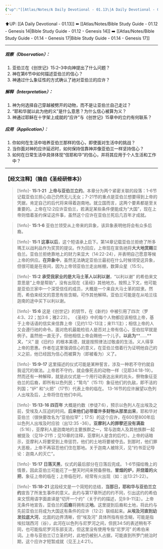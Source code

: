 ```yaml
---
{"up":"[[Atlas/Notes/A Daily Devotional - 01.13\|A Daily Devotional - 01.13]]","dg-publish":true,"permalink":"/atlas/notes/bible-study-guide-01-13-genesis-15/","dgPassFrontmatter":true}
---
```


⬆️UP: [[A Daily Devotional - 01.13]]
⬅️ [[Atlas/Notes/Bible Study Guide - 01.12 - Genesis 14\|Bible Study Guide - 01.12 - Genesis 14]]
➡️ [[Atlas/Notes/Bible Study Guide - 01.14 - Genesis 17\|Bible Study Guide - 01.14 - Genesis 17]]

---
##### 观察（Observation）：

1. 亚伯兰在《创世记》15:2–3中向神提出了什么问题？
2. 神在第6节中如何描述亚伯兰的信心？
3. 神通过什么象征性的方式确认了祂对亚伯兰的应许？
#####  解释（Interpretation）：

1. 神为何选择自己穿越被劈开的动物，而不是让亚伯兰自己走过？
2.  “耶和华就以此为他的义”是什么意思？为什么信心被算为义？ 
3. 神通过耶稣在十字架上成就的“应许”与《创世记》15章中的立约有何联系？
#####  应用（Application）：

1. 你如何在生活中培养亚伯兰那样的信心，即使面对生活中的挑战？
2. 当你面对神的应许延迟时，如何保持信靠神并像亚伯兰一样坚持信心？
3. 如何在日常生活中具体体现“信耶和华”的信心，并将其应用于个人生活和工作中？

---
### 【经文注释】（摘自《圣经研修本》）

> [!info]- **15:1-21** 
> **上帝与亚伯兰立约**。本章分为两个紧密关联的段落：1-6节记载亚伯兰担心自己仍然无儿无女；7-21节的重点是亚伯兰想要得到上帝的凭据，肯定自己的后代将来得着迦南地。就立国而言，这两个要素都是至关重要的。上帝在12:2应许亚伯兰，若满足某些条件便能成为“大国”，现在上帝则借着圣约保证这件事，虽然这个应许在亚伯兰死后几百年才成就。

> [!info]- **15:1-6**
> 亚伯兰领受从上帝来的异象，该异象表明他将会有众多后裔。

> [!info]- **15:1**
> **这事以后**，这个短语承上启下。第14章记载亚伯兰拒绝了所多瑪王以战利品作为奖赏的提议。作为回应，上帝现在宣告祂将**大大地赏赐**亚伯兰。亚伯兰拒绝靠地上的财力来显大（14:22-24），并表明自己愿意等候上帝的供应。**在异象中**，虽然无法确定亚伯兰最初在什么时候领受这异象，但很可能是在夜间，因为上帝领亚伯兰走出帐棚，数算众星（15:5）。

> [!info]- **15:2**
> **承受我家业的是大马士革人以利以谢**，“以利以谢” 的希伯来文意思是“上帝是帮助”，没有出现在《圣经》其他地方。按照上下文，他可能是亚伯兰家中一个深受信任的成员，大概是一个来自大马士革的奴隶。然而，希伯来经文的意思有些含糊，可作其他解释。亚伯兰可能是在从哈兰往迦南的途中买下以利以谢。

> [!info]- **15:6**
> 这是《创世记》的钥节，在《新约》中被引用了四次（罗4:3、22；加3:6；雅2:23）。 《圣经》中的每个人物都应该相信上帝，基于上帝话语的信实来信靠上帝（见约1:12-13注；来11:1注）；相信上帝的人又会遵行祂的命令。面对危机最能检验人是否对上帝有信心，亚伯拉罕就是例子。虽然他一直无子，但他相信上帝会赐他一个儿子。**以此为****……****义**，“义” 是《旧约》的根本美德，就是按照律法过敬虔的生活。义人得享上帝的恩惠。作者在这里强调信心的意义，在亚伯兰借着行为证明他自己的义之前，他已经因为信心而被算为（即被看为）义了。

> [!info]- **15:9-17**
> 这里描述的仪式可能是某种誓言，涉及一种若不守约就自我诅咒的做法。上帝若不守约，就会像死去的动物一样（见耶34:18-19）。然而还有一种解释，就是此仪式是一个用行动表达出来的兆头，祭物象征亚伯兰的后裔，即所有以色列民；“鸷鸟”（15:11）象征他们的仇敌，即不洁的列国；“炉” 和“火把”（17节）代表上帝的临在。 13-16节的应许展望以色列人出埃及后，上帝将住在他们中间。

> [!info]- **15:13-16 四百年**
> 大概是约数（参徒7:6），预示以色列人在出埃及之前，受埃及人压迫的时间。**后来他们必带着许多财物从那里出来**，耶和华对亚伯兰（很快要改名为“亚伯拉罕”；17:5）的这个应许，在600至800年后以色列人出埃及时应验（出12:35 -36）。**亚摩利人的罪孽还没有满盈**（5:16），亚摩利人是迦南地的主要族群之一，常与迦南人及其他族群一起被提及（见19-21节；见10章的注释，亚摩利人是含的后代）。上帝的话暗示，亚摩利人将要受到上帝惩罚，他们的土地将要被夺去。到那时，他们罪大恶极，上帝不再容忍他们住在那地。关于迦南人被除灭，见“约书亚记导论：迦南人的灭亡”。

> [!info]- **15:17** 
> **日落天黑**，仪式的最后部分在日落后完成。 1-6节描绘晚上的情景，因此亚伯兰可能花了一整天时间来预备祭牲。**冒烟的炉，并烧着的火把**，象征上帝的临在；上帝临在时，经常有火出现（如：出13:21-22）。

> [!info]- **15:18-21**
> 这段经文是一个简短的总结，**当那日，耶和华与亚伯兰立约**宣告了所发生事件的意义。此约与第17章所述的约不同，引出这约的希伯来文惯用语字面直译是“切开一个约”（关于约的描述，见9:9-11注）。上帝无条件地宣告，亚伯兰的**后裔**将拥有这**地**。这里提到后裔和土地，将此约与先前亚伯兰将成为大国这有条件的应许（12:2）联结起来。**从埃及河直到幼发拉底大河**，北面的边界清晰，但“埃及河” 具体所指有些含糊，可能是指埃拉瑞西河（谷），此河在以色列与尼罗河之间，但民34:5的表述稍有不同，也可能指尼罗河东部支流，但这里没有使用专指“尼罗河” 的希伯来词。上帝与亚伯兰订立圣约时，此地仍被别人占据，可能直到所罗门统治时期，这个应许才短暂成就（见王上4:21）。